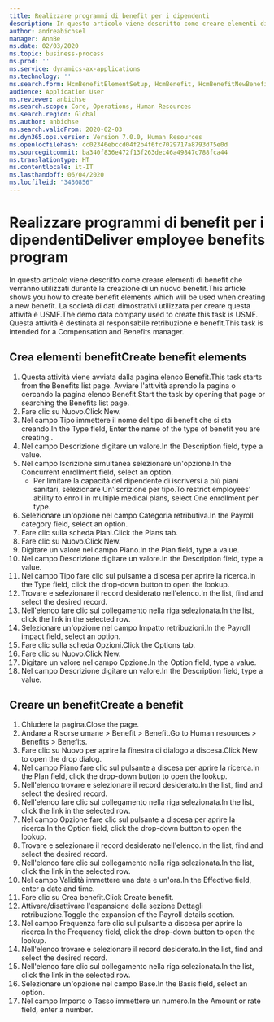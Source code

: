 ```yaml
---
title: Realizzare programmi di benefit per i dipendenti
description: In questo articolo viene descritto come creare elementi di benefit che verranno utilizzati durante la creazione di un nuovo benefit.
author: andreabichsel
manager: AnnBe
ms.date: 02/03/2020
ms.topic: business-process
ms.prod: ''
ms.service: dynamics-ax-applications
ms.technology: ''
ms.search.form: HcmBenefitElementSetup, HcmBenefit, HcmBenefitNewBenefit, HcmBenefitPlanLookup, BenefitWorkspace, HcmBenefitSummaryPart
audience: Application User
ms.reviewer: anbichse
ms.search.scope: Core, Operations, Human Resources
ms.search.region: Global
ms.author: anbichse
ms.search.validFrom: 2020-02-03
ms.dyn365.ops.version: Version 7.0.0, Human Resources
ms.openlocfilehash: cc02346ebccd04f2b4f6fc7029717a8793d75e0d
ms.sourcegitcommit: ba340f836e472f13f263dec46a49847c788fca44
ms.translationtype: HT
ms.contentlocale: it-IT
ms.lasthandoff: 06/04/2020
ms.locfileid: "3430856"
---
```

# <a name="deliver-employee-benefits-program"></a><span data-ttu-id="9c185-103">Realizzare programmi di benefit per i dipendenti</span><span class="sxs-lookup"><span data-stu-id="9c185-103">Deliver employee benefits program</span></span>

<span data-ttu-id="9c185-104">In questo articolo viene descritto come creare elementi di benefit che verranno utilizzati durante la creazione di un nuovo benefit.</span><span class="sxs-lookup"><span data-stu-id="9c185-104">This article shows you how to create benefit elements which will be used when creating a new benefit.</span></span> <span data-ttu-id="9c185-105">La società di dati dimostrativi utilizzata per creare questa attività è USMF.</span><span class="sxs-lookup"><span data-stu-id="9c185-105">The demo data company used to create this task is USMF.</span></span> <span data-ttu-id="9c185-106">Questa attività è destinata al responsabile retribuzione e benefit.</span><span class="sxs-lookup"><span data-stu-id="9c185-106">This task is intended for a Compensation and Benefits manager.</span></span>


## <a name="create-benefit-elements"></a><span data-ttu-id="9c185-107">Crea elementi benefit</span><span class="sxs-lookup"><span data-stu-id="9c185-107">Create benefit elements</span></span>
1. <span data-ttu-id="9c185-108">Questa attività viene avviata dalla pagina elenco Benefit.</span><span class="sxs-lookup"><span data-stu-id="9c185-108">This task starts from the Benefits list page.</span></span> <span data-ttu-id="9c185-109">Avviare l'attività aprendo la pagina o cercando la pagina elenco Benefit.</span><span class="sxs-lookup"><span data-stu-id="9c185-109">Start the task by opening that page or searching the Benefits list page.</span></span>
2. <span data-ttu-id="9c185-110">Fare clic su Nuovo.</span><span class="sxs-lookup"><span data-stu-id="9c185-110">Click New.</span></span>
3. <span data-ttu-id="9c185-111">Nel campo Tipo immettere il nome del tipo di benefit che si sta creando.</span><span class="sxs-lookup"><span data-stu-id="9c185-111">In the Type field, Enter the name of the type of benefit you are creating..</span></span>
4. <span data-ttu-id="9c185-112">Nel campo Descrizione digitare un valore.</span><span class="sxs-lookup"><span data-stu-id="9c185-112">In the Description field, type a value.</span></span>
5. <span data-ttu-id="9c185-113">Nel campo Iscrizione simultanea selezionare un'opzione.</span><span class="sxs-lookup"><span data-stu-id="9c185-113">In the Concurrent enrollment field, select an option.</span></span>
    * <span data-ttu-id="9c185-114">Per limitare la capacità del dipendente di iscriversi a più piani sanitari, selezionare Un'iscrizione per tipo.</span><span class="sxs-lookup"><span data-stu-id="9c185-114">To restrict employees' ability to enroll in multiple medical plans, select One enrollment per type.</span></span>  
6. <span data-ttu-id="9c185-115">Selezionare un'opzione nel campo Categoria retributiva.</span><span class="sxs-lookup"><span data-stu-id="9c185-115">In the Payroll category field, select an option.</span></span>
7. <span data-ttu-id="9c185-116">Fare clic sulla scheda Piani.</span><span class="sxs-lookup"><span data-stu-id="9c185-116">Click the Plans tab.</span></span>
8. <span data-ttu-id="9c185-117">Fare clic su Nuovo.</span><span class="sxs-lookup"><span data-stu-id="9c185-117">Click New.</span></span>
9. <span data-ttu-id="9c185-118">Digitare un valore nel campo Piano.</span><span class="sxs-lookup"><span data-stu-id="9c185-118">In the Plan field, type a value.</span></span>
10. <span data-ttu-id="9c185-119">Nel campo Descrizione digitare un valore.</span><span class="sxs-lookup"><span data-stu-id="9c185-119">In the Description field, type a value.</span></span>
11. <span data-ttu-id="9c185-120">Nel campo Tipo fare clic sul pulsante a discesa per aprire la ricerca.</span><span class="sxs-lookup"><span data-stu-id="9c185-120">In the Type field, click the drop-down button to open the lookup.</span></span>
12. <span data-ttu-id="9c185-121">Trovare e selezionare il record desiderato nell'elenco.</span><span class="sxs-lookup"><span data-stu-id="9c185-121">In the list, find and select the desired record.</span></span>
13. <span data-ttu-id="9c185-122">Nell'elenco fare clic sul collegamento nella riga selezionata.</span><span class="sxs-lookup"><span data-stu-id="9c185-122">In the list, click the link in the selected row.</span></span>
14. <span data-ttu-id="9c185-123">Selezionare un'opzione nel campo Impatto retribuzioni.</span><span class="sxs-lookup"><span data-stu-id="9c185-123">In the Payroll impact field, select an option.</span></span>
15. <span data-ttu-id="9c185-124">Fare clic sulla scheda Opzioni.</span><span class="sxs-lookup"><span data-stu-id="9c185-124">Click the Options tab.</span></span>
16. <span data-ttu-id="9c185-125">Fare clic su Nuovo.</span><span class="sxs-lookup"><span data-stu-id="9c185-125">Click New.</span></span>
17. <span data-ttu-id="9c185-126">Digitare un valore nel campo Opzione.</span><span class="sxs-lookup"><span data-stu-id="9c185-126">In the Option field, type a value.</span></span>
18. <span data-ttu-id="9c185-127">Nel campo Descrizione digitare un valore.</span><span class="sxs-lookup"><span data-stu-id="9c185-127">In the Description field, type a value.</span></span>

## <a name="create-a-benefit"></a><span data-ttu-id="9c185-128">Creare un benefit</span><span class="sxs-lookup"><span data-stu-id="9c185-128">Create a benefit</span></span>
1. <span data-ttu-id="9c185-129">Chiudere la pagina.</span><span class="sxs-lookup"><span data-stu-id="9c185-129">Close the page.</span></span>
2. <span data-ttu-id="9c185-130">Andare a Risorse umane > Benefit > Benefit.</span><span class="sxs-lookup"><span data-stu-id="9c185-130">Go to Human resources > Benefits > Benefits.</span></span>
3. <span data-ttu-id="9c185-131">Fare clic su Nuovo per aprire la finestra di dialogo a discesa.</span><span class="sxs-lookup"><span data-stu-id="9c185-131">Click New to open the drop dialog.</span></span>
4. <span data-ttu-id="9c185-132">Nel campo Piano fare clic sul pulsante a discesa per aprire la ricerca.</span><span class="sxs-lookup"><span data-stu-id="9c185-132">In the Plan field, click the drop-down button to open the lookup.</span></span>
5. <span data-ttu-id="9c185-133">Nell'elenco trovare e selezionare il record desiderato.</span><span class="sxs-lookup"><span data-stu-id="9c185-133">In the list, find and select the desired record.</span></span>
6. <span data-ttu-id="9c185-134">Nell'elenco fare clic sul collegamento nella riga selezionata.</span><span class="sxs-lookup"><span data-stu-id="9c185-134">In the list, click the link in the selected row.</span></span>
7. <span data-ttu-id="9c185-135">Nel campo Opzione fare clic sul pulsante a discesa per aprire la ricerca.</span><span class="sxs-lookup"><span data-stu-id="9c185-135">In the Option field, click the drop-down button to open the lookup.</span></span>
8. <span data-ttu-id="9c185-136">Trovare e selezionare il record desiderato nell'elenco.</span><span class="sxs-lookup"><span data-stu-id="9c185-136">In the list, find and select the desired record.</span></span>
9. <span data-ttu-id="9c185-137">Nell'elenco fare clic sul collegamento nella riga selezionata.</span><span class="sxs-lookup"><span data-stu-id="9c185-137">In the list, click the link in the selected row.</span></span>
10. <span data-ttu-id="9c185-138">Nel campo Validità immettere una data e un'ora.</span><span class="sxs-lookup"><span data-stu-id="9c185-138">In the Effective field, enter a date and time.</span></span>
11. <span data-ttu-id="9c185-139">Fare clic su Crea benefit.</span><span class="sxs-lookup"><span data-stu-id="9c185-139">Click Create benefit.</span></span>
12. <span data-ttu-id="9c185-140">Attivare/disattivare l'espansione della sezione Dettagli retribuzione.</span><span class="sxs-lookup"><span data-stu-id="9c185-140">Toggle the expansion of the Payroll details section.</span></span>
13. <span data-ttu-id="9c185-141">Nel campo Frequenza fare clic sul pulsante a discesa per aprire la ricerca.</span><span class="sxs-lookup"><span data-stu-id="9c185-141">In the Frequency field, click the drop-down button to open the lookup.</span></span>
14. <span data-ttu-id="9c185-142">Nell'elenco trovare e selezionare il record desiderato.</span><span class="sxs-lookup"><span data-stu-id="9c185-142">In the list, find and select the desired record.</span></span>
15. <span data-ttu-id="9c185-143">Nell'elenco fare clic sul collegamento nella riga selezionata.</span><span class="sxs-lookup"><span data-stu-id="9c185-143">In the list, click the link in the selected row.</span></span>
16. <span data-ttu-id="9c185-144">Selezionare un'opzione nel campo Base.</span><span class="sxs-lookup"><span data-stu-id="9c185-144">In the Basis field, select an option.</span></span>
17. <span data-ttu-id="9c185-145">Nel campo Importo o Tasso immettere un numero.</span><span class="sxs-lookup"><span data-stu-id="9c185-145">In the Amount or rate field, enter a number.</span></span>


